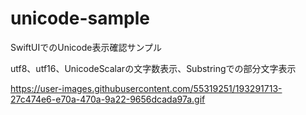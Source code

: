 # unicode-sample

SwiftUIでのUnicode表示確認サンプル

utf8、utf16、UnicodeScalarの文字数表示、Substringでの部分文字表示

https://user-images.githubusercontent.com/55319251/193291713-27c474e6-e70a-470a-9a22-9656dcada97a.gif
